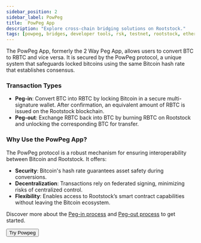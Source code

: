 ```yaml
---
sidebar_position: 2
sidebar_label: PowPeg
title:  PowPeg App
description: "Explore cross-chain bridging solutions on Rootstock." 
tags: [powpeg, bridges, developer tools, rsk, testnet, rootstock, ethereum, dApps, smart contracts]
---
```


The PowPeg App, formerly the 2 Way Peg App, allows users to convert BTC to RBTC and vice versa. It is secured by the PowPeg protocol, a unique system that safeguards locked bitcoins using the same Bitcoin hash rate that establishes consensus.


### Transaction Types

- **Peg-in**: Convert BTC into RBTC by locking Bitcoin in a secure multi-signature wallet. After confirmation, an equivalent amount of RBTC is issued on the Rootstock blockchain.
- **Peg-out**: Exchange RBTC back into BTC by burning RBTC on Rootstock and unlocking the corresponding BTC for transfer.

### Why Use the PowPeg App?

The PowPeg protocol is a robust mechanism for ensuring interoperability between Bitcoin and Rootstock. It offers:
- **Security**: Bitcoin's hash rate guarantees asset safety during conversions.
- **Decentralization**: Transactions rely on federated signing, minimizing risks of centralized control.
- **Flexibility**: Enables access to Rootstock’s smart contract capabilities without leaving the Bitcoin ecosystem.

Discover more about the [Peg-in process](/resources/guides/powpeg-app/pegin/) and [Peg-out process](/resources/guides/powpeg-app/pegout/) to get started.

<Button size="sm" href="/concepts/powpeg/">Try Powpeg</Button>
